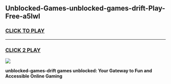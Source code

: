 
## Unblocked-Games-unblocked-games-drift-Play-Free-a5lwl
<h3>
<a href="https://premium76.site?title=unblocked-games-drift&ref=22A">CLICK TO PLAY</a></h3>
<hr>

<h3>
<a href="https://premium76.site?title=unblocked-games-drift&ref=22A">CLICK 2 PLAY</a>
  
</h3>

<a href="https://premium76.site?title=unblocked-games-drift&ref=22A"><img src="https://clearcache.store/games.png"></a>


**unblocked-games-drift games unblocked: Your Gateway to Fun and Accessible Online Gaming**
